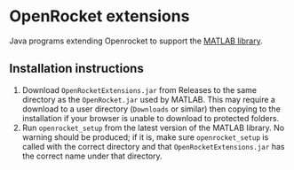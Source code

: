 # OpenRocket extensions

Java programs extending Openrocket to support the [MATLAB library](https://github.com/RIT-Launch-Initiative/lmatlib/).

## Installation instructions
1. Download `OpenRocketExtensions.jar` from Releases to the same directory as the `OpenRocket.jar` used by MATLAB. This may require a download to a user directory (`Downloads` or similar) then copying to the installation if your browser is unable to download to protected folders.
2. Run `openrocket_setup` from the latest version of the MATLAB library. No warning should be produced; if it is, make sure `openrocket_setup` is called with the correct directory and that `OpenRocketExtensions.jar` has the correct name under that directory.

